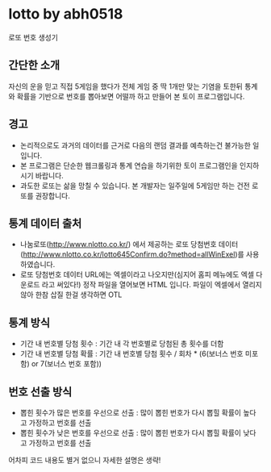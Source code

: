 # lotto by abh0518
로또 번호 생성기

## 간단한 소개
자신의 운을 믿고 직접 5게임을 했다가 전체 게임 중 딱 1개만 맞는 기염을 토한뒤 통계와 확률을 기반으로 번호를 뽑아보면 어떨까 하고 만들어 본 토이 프로그램입니다.

## 경고
* 논리적으로도 과거의 데이터를 근거로 다음의 랜덤 결과를 예측하는건 불가능한 일입니다.
* 본 프로그램은 단순한 웹크롤링과 통계 연습을 하기위한 토이 프로그램인을 인지하시기 바랍니다.
* 과도한 로또는 삶을 망칠 수 있습니다. 본 개발자는 일주일에 5게임만 하는 건전 로또를 권장합니다.

## 통계 데이터 출처
* 나눔로또(http://www.nlotto.co.kr/) 에서 제공하는 로또 당첨번호 데이터(http://www.nlotto.co.kr/lotto645Confirm.do?method=allWinExel)를 사용 하였습니다.
* 로또 당첨번호 데이터 URL에는 엑셀이라고 나오지만(심지어 홈피 메뉴에도 엑셀 다운로드 라고 써있다!) 정작 파일을 열어보면 HTML 입니다. 파일이 엑셀에서 열리지 않아 한참 삽질 한걸 생각하면 OTL

## 통계 방식
* 기간 내 번호별 당첨 횟수 : 기간 내 각 번호별로 당첨된 총 횟수를 더함
* 기간 내 번호별 당첨 확률 : 기간 내 번호별 당첨 횟수 / 회차 * (6(보너스 번호 미포함) or 7(보너스 번호 포함))

## 번호 선출 방식
* 뽑힌 횟수가 많은 번호를 우선으로 선출 : 많이 뽑힌 번호가 다시 뽑힐 확률이 높다고 가정하고 번호를 선출
* 뽑힌 횟수가 낮은 번호를 우선으로 선출 : 많이 뽑힌 번호가 다시 뽑힐 확률이 낮다고 가정하고 번호를 선출 

어차피 코드 내용도 별거 없으니 자세한 설명은 생략!
